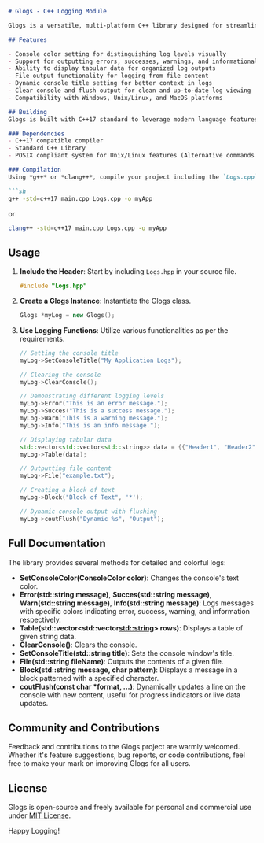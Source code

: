 ```markdown
# Glogs - C++ Logging Module

Glogs is a versatile, multi-platform C++ library designed for streamlined logging purposes. It offers functionalities like setting console colors, displaying tabular data, outputting files, and creating visually distinct blocks of text, among others. Whether you're developing for Windows, Unix/Linux, or MacOS, Glogs allows for colorful and structured log outputs, enhancing the debugging and monitoring process.

## Features

- Console color setting for distinguishing log levels visually
- Support for outputting errors, successes, warnings, and informational messages with distinct colors
- Ability to display tabular data for organized log outputs
- File output functionality for logging from file content
- Dynamic console title setting for better context in logs
- Clear console and flush output for clean and up-to-date log viewing
- Compatibility with Windows, Unix/Linux, and MacOS platforms

## Building
Glogs is built with C++17 standard to leverage modern language features for better reliability and ease of use. Ensure your compiler supports C++17 or newer.

### Dependencies
- C++17 compatible compiler
- Standard C++ Library
- POSIX compliant system for Unix/Linux features (Alternative commands and libraries for Windows are included)

### Compilation
Using *g++* or *clang++*, compile your project including the `Logs.cpp` file, ensuring C++17 support is enabled. For example:

```sh
g++ -std=c++17 main.cpp Logs.cpp -o myApp
```

or

```sh
clang++ -std=c++17 main.cpp Logs.cpp -o myApp
```

## Usage

1. **Include the Header**: Start by including `Logs.hpp` in your source file.
    ```cpp
    #include "Logs.hpp"
    ```

2. **Create a Glogs Instance**: Instantiate the Glogs class.
    ```cpp
    Glogs *myLog = new Glogs();
    ```

3. **Use Logging Functions**: Utilize various functionalities as per the requirements.
    ```cpp
    // Setting the console title
    myLog->SetConsoleTitle("My Application Logs");
    
    // Clearing the console
    myLog->ClearConsole();
    
    // Demonstrating different logging levels
    myLog->Error("This is an error message.");
    myLog->Succes("This is a success message.");
    myLog->Warn("This is a warning message.");
    myLog->Info("This is an info message.");
    
    // Displaying tabular data
    std::vector<std::vector<std::string>> data = {{"Header1", "Header2"}, {"Content1", "Content2"}};
    myLog->Table(data);
    
    // Outputting file content
    myLog->File("example.txt");
    
    // Creating a block of text
    myLog->Block("Block of Text", '*');
    
    // Dynamic console output with flushing
    myLog->coutFlush("Dynamic %s", "Output");
    ```

## Full Documentation
The library provides several methods for detailed and colorful logs:

- **SetConsoleColor(ConsoleColor color)**: Changes the console's text color.
- **Error(std::string message)**, **Succes(std::string message)**, **Warn(std::string message)**, **Info(std::string message)**: Logs messages with specific colors indicating error, success, warning, and information respectively.
- **Table(std::vector<std::vector<std::string>> rows)**: Displays a table of given string data.
- **ClearConsole()**: Clears the console.
- **SetConsoleTitle(std::string title)**: Sets the console window's title.
- **File(std::string fileName)**: Outputs the contents of a given file.
- **Block(std::string message, char pattern)**: Displays a message in a block patterned with a specified character.
- **coutFlush(const char *format, ...)**: Dynamically updates a line on the console with new content, useful for progress indicators or live data updates.

## Community and Contributions
Feedback and contributions to the Glogs project are warmly welcomed. Whether it's feature suggestions, bug reports, or code contributions, feel free to make your mark on improving Glogs for all users.

## License
Glogs is open-source and freely available for personal and commercial use under [MIT License](https://opensource.org/licenses/MIT).

Happy Logging!
```